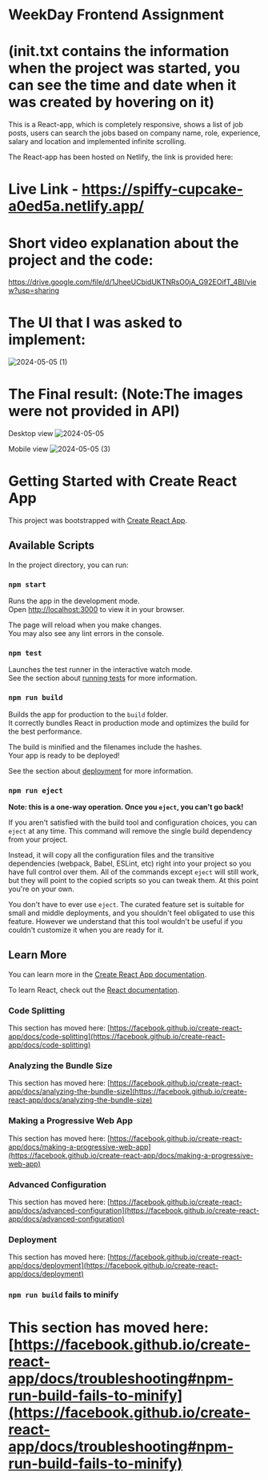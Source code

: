 # WeekDay Frontend Assignment

# (init.txt contains the information when the project was started, you can see the time and date when it was created by hovering on it)

This is a React-app, which is completely responsive, shows a list of job posts, users can search the jobs based on company name, role, experience, salary and location and implemented infinite scrolling.

The React-app has been hosted on Netlify, the link is provided here:
# Live Link - https://spiffy-cupcake-a0ed5a.netlify.app/


# Short video explanation about the project and the code:
https://drive.google.com/file/d/1JheeUCbidUKTNRsO0jA_G92EOifT_4BI/view?usp=sharing


# The UI that I was asked to implement:

![2024-05-05 (1)](https://github.com/Moumita2002/front/assets/102172188/bd065568-e242-4026-bd67-43c635d8a21c)

# The Final result: (Note:The images were not provided in API)

Desktop view
![2024-05-05](https://github.com/Moumita2002/front/assets/102172188/dbd02ede-4839-4dab-9db4-e44f8189f9fe)

Mobile view
![2024-05-05 (3)](https://github.com/Moumita2002/front/assets/102172188/97c1c8e6-3060-4a01-b254-65b529767e69)


# Getting Started with Create React App

This project was bootstrapped with [Create React App](https://github.com/facebook/create-react-app).

## Available Scripts

In the project directory, you can run:

### `npm start`

Runs the app in the development mode.\
Open [http://localhost:3000](http://localhost:3000) to view it in your browser.

The page will reload when you make changes.\
You may also see any lint errors in the console.

### `npm test`

Launches the test runner in the interactive watch mode.\
See the section about [running tests](https://facebook.github.io/create-react-app/docs/running-tests) for more information.

### `npm run build`

Builds the app for production to the `build` folder.\
It correctly bundles React in production mode and optimizes the build for the best performance.

The build is minified and the filenames include the hashes.\
Your app is ready to be deployed!

See the section about [deployment](https://facebook.github.io/create-react-app/docs/deployment) for more information.

### `npm run eject`

**Note: this is a one-way operation. Once you `eject`, you can't go back!**

If you aren't satisfied with the build tool and configuration choices, you can `eject` at any time. This command will remove the single build dependency from your project.

Instead, it will copy all the configuration files and the transitive dependencies (webpack, Babel, ESLint, etc) right into your project so you have full control over them. All of the commands except `eject` will still work, but they will point to the copied scripts so you can tweak them. At this point you're on your own.

You don't have to ever use `eject`. The curated feature set is suitable for small and middle deployments, and you shouldn't feel obligated to use this feature. However we understand that this tool wouldn't be useful if you couldn't customize it when you are ready for it.

## Learn More

You can learn more in the [Create React App documentation](https://facebook.github.io/create-react-app/docs/getting-started).

To learn React, check out the [React documentation](https://reactjs.org/).

### Code Splitting

This section has moved here: [https://facebook.github.io/create-react-app/docs/code-splitting](https://facebook.github.io/create-react-app/docs/code-splitting)

### Analyzing the Bundle Size

This section has moved here: [https://facebook.github.io/create-react-app/docs/analyzing-the-bundle-size](https://facebook.github.io/create-react-app/docs/analyzing-the-bundle-size)

### Making a Progressive Web App

This section has moved here: [https://facebook.github.io/create-react-app/docs/making-a-progressive-web-app](https://facebook.github.io/create-react-app/docs/making-a-progressive-web-app)

### Advanced Configuration

This section has moved here: [https://facebook.github.io/create-react-app/docs/advanced-configuration](https://facebook.github.io/create-react-app/docs/advanced-configuration)

### Deployment

This section has moved here: [https://facebook.github.io/create-react-app/docs/deployment](https://facebook.github.io/create-react-app/docs/deployment)

### `npm run build` fails to minify

This section has moved here: [https://facebook.github.io/create-react-app/docs/troubleshooting#npm-run-build-fails-to-minify](https://facebook.github.io/create-react-app/docs/troubleshooting#npm-run-build-fails-to-minify)
=======

